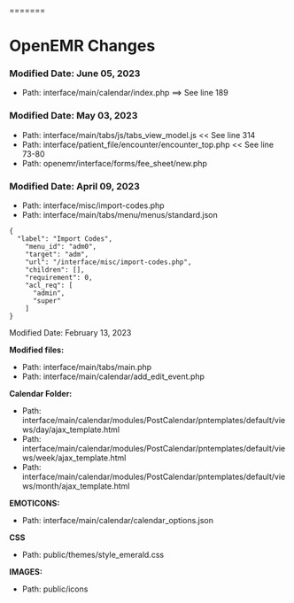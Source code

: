=======
# OpenEMR Changes


### Modified Date: June 05, 2023
* Path:  interface/main/calendar/index.php ==> See line 189


### Modified Date: May 03, 2023
* Path: interface/main/tabs/js/tabs_view_model.js   << See line 314 
* Path: interface/patient_file/encounter/encounter_top.php << See line 73-80
* Path: openemr/interface/forms/fee_sheet/new.php


### Modified Date: April 09, 2023
* Path:  interface/misc/import-codes.php
* Path:  interface/main/tabs/menu/menus/standard.json


```
{
  "label": "Import Codes",
    "menu_id": "adm0",
    "target": "adm",
    "url": "/interface/misc/import-codes.php",
    "children": [],
    "requirement": 0,
    "acl_req": [
      "admin",
      "super"
    ]
}
```


Modified Date: February 13, 2023

**Modified files:**
* Path:  interface/main/tabs/main.php
* Path:  interface/main/calendar/add_edit_event.php

**Calendar Folder:**
* Path: interface/main/calendar/modules/PostCalendar/pntemplates/default/views/day/ajax_template.html
* Path: interface/main/calendar/modules/PostCalendar/pntemplates/default/views/week/ajax_template.html
* Path: interface/main/calendar/modules/PostCalendar/pntemplates/default/views/month/ajax_template.html

**EMOTICONS:** 
* Path: interface/main/calendar/calendar_options.json


**CSS**
* Path: public/themes/style_emerald.css

**IMAGES:**
* Path:  public/icons